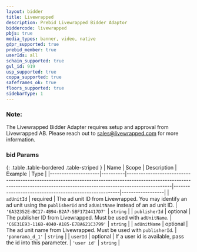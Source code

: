 ```yaml
---
layout: bidder
title: Livewrapped
description: Prebid Livewrapped Bidder Adaptor
biddercode: livewrapped
pbjs: true
media_types: banner, video, native
gdpr_supported: true
prebid_member: true
userIds: all
schain_supported: true
gvl_id: 919
usp_supported: true
coppa_supported: true
safeframes_ok: true
floors_supported: true
sidebarType: 1
---
```


### Note:

The Livewrapped Bidder Adapter requires setup and approval from Livewrapped AB.
Please reach out to <sales@livewrapped.com> for more information.

### bid Params

{: .table .table-bordered .table-striped }
| Name                | Scope    | Description                                                                                                                                                                   | Example                                               | Type             |
|---------------------|----------|-------------------------------------------------------------------------------------------------------------------------------------------------------------------------------|-------------------------------------------------------|------------------|
| `adUnitId`          | required | The ad unit ID from Livewrapped. You may identify an ad unit using the `publisherId` and `adUnitName` instead of an ad unit ID.                                              | `'6A32352E-BC17-4B94-B2A7-5BF1724417D7'`              | `string`         |
| `publisherId`       | optional | The publisher ID from Livewrapped. Must be used with `adUnitName`.                                                                                                            | `'C6E31E93-116B-4040-A185-E7BA621C3799'`              | `string`         |
| `adUnitName`        | optional | The ad unit name from Livewrapped. Must be used with `publisherId`.                                                                                                           | `'panorama_d_1'`                                      | `string`         |
| `userId`            | optional | If a user id is available, pass the id into this parameter.                                                                                                                   | `'user id'`                                           | `string`         |
